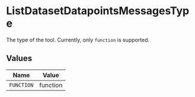 # ListDatasetDatapointsMessagesType

The type of the tool. Currently, only `function` is supported.


## Values

| Name       | Value      |
| ---------- | ---------- |
| `FUNCTION` | function   |